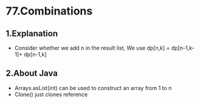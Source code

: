 77.Combinations
=

1.Explanation
-
* Consider whether we add n in the result list,
We use dp[n,k] = dp[n-1,k-1]+ dp[n-1,k]

2.About Java
-
* Arrays.asList(int) can be used to construct an array from 1 to n
* Clone() just clones reference
